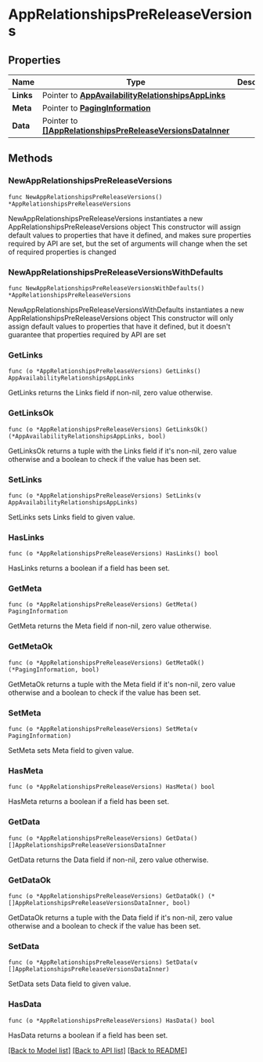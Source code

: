 # AppRelationshipsPreReleaseVersions

## Properties

Name | Type | Description | Notes
------------ | ------------- | ------------- | -------------
**Links** | Pointer to [**AppAvailabilityRelationshipsAppLinks**](AppAvailabilityRelationshipsAppLinks.md) |  | [optional] 
**Meta** | Pointer to [**PagingInformation**](PagingInformation.md) |  | [optional] 
**Data** | Pointer to [**[]AppRelationshipsPreReleaseVersionsDataInner**](AppRelationshipsPreReleaseVersionsDataInner.md) |  | [optional] 

## Methods

### NewAppRelationshipsPreReleaseVersions

`func NewAppRelationshipsPreReleaseVersions() *AppRelationshipsPreReleaseVersions`

NewAppRelationshipsPreReleaseVersions instantiates a new AppRelationshipsPreReleaseVersions object
This constructor will assign default values to properties that have it defined,
and makes sure properties required by API are set, but the set of arguments
will change when the set of required properties is changed

### NewAppRelationshipsPreReleaseVersionsWithDefaults

`func NewAppRelationshipsPreReleaseVersionsWithDefaults() *AppRelationshipsPreReleaseVersions`

NewAppRelationshipsPreReleaseVersionsWithDefaults instantiates a new AppRelationshipsPreReleaseVersions object
This constructor will only assign default values to properties that have it defined,
but it doesn't guarantee that properties required by API are set

### GetLinks

`func (o *AppRelationshipsPreReleaseVersions) GetLinks() AppAvailabilityRelationshipsAppLinks`

GetLinks returns the Links field if non-nil, zero value otherwise.

### GetLinksOk

`func (o *AppRelationshipsPreReleaseVersions) GetLinksOk() (*AppAvailabilityRelationshipsAppLinks, bool)`

GetLinksOk returns a tuple with the Links field if it's non-nil, zero value otherwise
and a boolean to check if the value has been set.

### SetLinks

`func (o *AppRelationshipsPreReleaseVersions) SetLinks(v AppAvailabilityRelationshipsAppLinks)`

SetLinks sets Links field to given value.

### HasLinks

`func (o *AppRelationshipsPreReleaseVersions) HasLinks() bool`

HasLinks returns a boolean if a field has been set.

### GetMeta

`func (o *AppRelationshipsPreReleaseVersions) GetMeta() PagingInformation`

GetMeta returns the Meta field if non-nil, zero value otherwise.

### GetMetaOk

`func (o *AppRelationshipsPreReleaseVersions) GetMetaOk() (*PagingInformation, bool)`

GetMetaOk returns a tuple with the Meta field if it's non-nil, zero value otherwise
and a boolean to check if the value has been set.

### SetMeta

`func (o *AppRelationshipsPreReleaseVersions) SetMeta(v PagingInformation)`

SetMeta sets Meta field to given value.

### HasMeta

`func (o *AppRelationshipsPreReleaseVersions) HasMeta() bool`

HasMeta returns a boolean if a field has been set.

### GetData

`func (o *AppRelationshipsPreReleaseVersions) GetData() []AppRelationshipsPreReleaseVersionsDataInner`

GetData returns the Data field if non-nil, zero value otherwise.

### GetDataOk

`func (o *AppRelationshipsPreReleaseVersions) GetDataOk() (*[]AppRelationshipsPreReleaseVersionsDataInner, bool)`

GetDataOk returns a tuple with the Data field if it's non-nil, zero value otherwise
and a boolean to check if the value has been set.

### SetData

`func (o *AppRelationshipsPreReleaseVersions) SetData(v []AppRelationshipsPreReleaseVersionsDataInner)`

SetData sets Data field to given value.

### HasData

`func (o *AppRelationshipsPreReleaseVersions) HasData() bool`

HasData returns a boolean if a field has been set.


[[Back to Model list]](../README.md#documentation-for-models) [[Back to API list]](../README.md#documentation-for-api-endpoints) [[Back to README]](../README.md)


